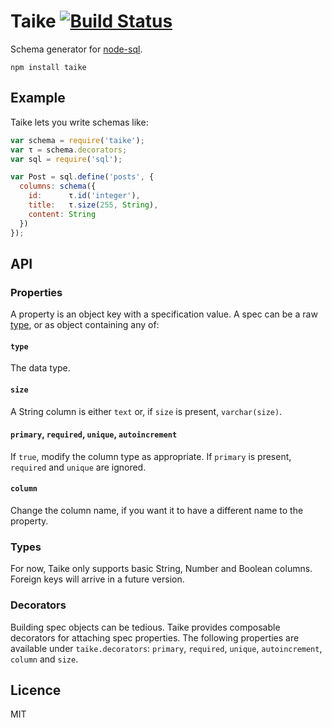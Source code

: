 # Taike [![Build Status](https://travis-ci.org/quarterto/Taike.svg)](https://travis-ci.org/quarterto/Taike)

Schema generator for [node-sql](https://github.com/brianc/node-sql).

```
npm install taike
```

## Example
Taike lets you write schemas like:

```javascript
var schema = require('taike');
var τ = schema.decorators;
var sql = require('sql');

var Post = sql.define('posts', {
  columns: schema({
    id:      τ.id('integer'),
    title:   τ.size(255, String),
    content: String
  })
});
```

## API
### Properties
A property is an object key with a specification value. A spec can be a raw [type](#Types), or as object containing any of:

#### `type`
The data type.
#### `size`
A String column is either `text` or, if `size` is present, `varchar(size)`.
#### `primary`, `required`, `unique`, `autoincrement`
If `true`, modify the column type as appropriate. If `primary` is present, `required` and `unique` are ignored.
#### `column`
Change the column name, if you want it to have a different name to the property.

### Types
For now, Taike only supports basic String, Number and Boolean columns. Foreign keys will arrive in a future version.

### Decorators
Building spec objects can be tedious. Taike provides composable decorators for attaching spec properties. The following properties are available under `taike.decorators`: `primary`, `required`, `unique`, `autoincrement`, `column` and `size`.

## Licence
MIT
